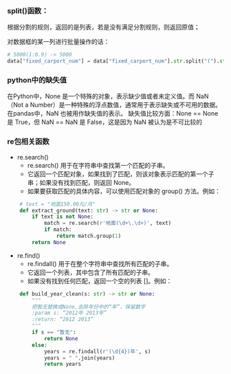 ### split()函数：
根据分割的规则，返回的是列表，若是没有满足分割规则，则返回原值；

对数据框的某一列进行批量操作的话：  
```python
# 5000(1:0.9) -> 5000
data["fixed_carport_num"] = data["fixed_carport_num"].str.split("(").str[0]
```
### python中的缺失值
在Python中，None 是一个特殊的对象，表示缺少值或者未定义值。而 NaN（Not a Number）是一种特殊的浮点数值，通常用于表示缺失或不可用的数据。在pandas中，NaN 也被用作缺失值的表示。
缺失值比较方面：None == None 是 True，但 NaN == NaN 是 False，这是因为 NaN 被认为是不可比较的

### re包相关函数
- re.search()
    - re.search() 用于在字符串中查找第一个匹配的子串。
    - 它返回一个匹配对象，如果找到了匹配，则该对象表示匹配的第一个子串；如果没有找到匹配，则返回 None。
    - 如果要获取匹配的具体内容，可以使用匹配对象的 group() 方法。例如：
```python
    # text = "地面150.00元/月"
    def extract_ground(text: str) -> str or None:
        if text is not None:
            match = re.search(r'地面(\d+\.\d+)', text)
            if match:
                return match.group(1)
        return None
```

- re.find()
    - re.findall() 用于在整个字符串中查找所有匹配的子串。
    - 它返回一个列表，其中包含了所有匹配的子串。
    - 如果没有找到任何匹配，返回一个空的列表 []。例如：
```python
    def build_year_clean(s: str) -> str or None:
        """
        把暂无替换成None,去除年份中的“年”，保留数字
        :param s: “2012年 2013年”
        :return: “2012 2013”
        """
        if s == "暂无":
            return None
        else:
            years = re.findall(r'(\d{4})年', s)
            years = " ".join(years)
            return years
```